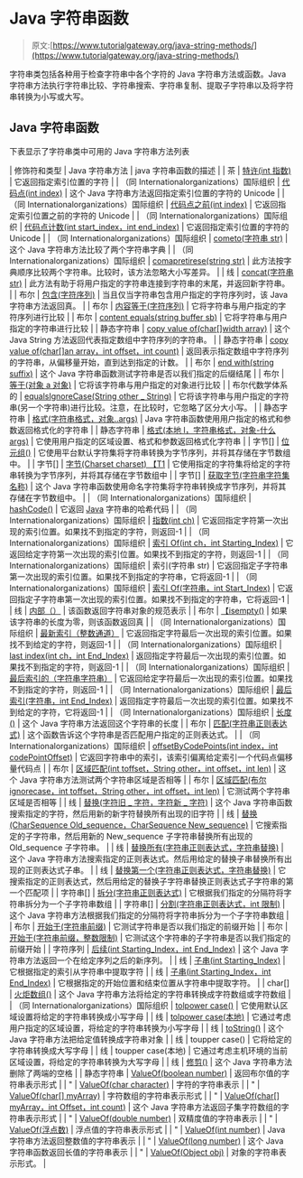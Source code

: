 # Java 字符串函数

> 原文:[https://www.tutorialgateway.org/java-string-methods/](https://www.tutorialgateway.org/java-string-methods/)

字符串类包括各种用于检查字符串中各个字符的 Java 字符串方法或函数。Java 字符串方法执行字符串比较、字符串搜索、字符串复制、提取子字符串以及将字符串转换为小写或大写。

## Java 字符串函数

下表显示了字符串类中可用的 Java 字符串方法列表

| 修饰符和类型 | Java 字符串方法 | java 字符串函数的描述 |
| 茶 | [特许(int 指数)](https://www.tutorialgateway.org/java-charat-method/) | 它返回指定索引位置的字符 |
| （同 Internationalorganizations）国际组织 | [代码点(int index)](https://www.tutorialgateway.org/java-codepointat-method/) | 这个 Java 字符串方法返回指定索引位置的字符的 Unicode |
| （同 Internationalorganizations）国际组织 | [代码点之前(int index)](https://www.tutorialgateway.org/java-codepointbefore/) | 它返回指定索引位置之前的字符的 Unicode |
| （同 Internationalorganizations）国际组织 | [代码点计数(int start_index，int end_index)](https://www.tutorialgateway.org/java-codepointcount-method/) | 它返回指定索引位置的字符的 Unicode |
| （同 Internationalorganizations）国际组织 | [cometo(字符串 str)](https://www.tutorialgateway.org/java-string-compareto/) | 这个 Java 字符串方法比较了两个字符串字典 |
| （同 Internationalorganizations）国际组织 | [comapretirese(string str)](https://www.tutorialgateway.org/java-comparetoignorecase/) | 此方法按字典顺序比较两个字符串。比较时，该方法忽略大小写差异。 |
| 线 | [concat(字符串 str)](https://www.tutorialgateway.org/java-string-concat-method/) | 此方法有助于将用户指定的字符串连接到字符串的末尾，并返回新字符串。 |
| 布尔 | [包含(字符序列)](https://www.tutorialgateway.org/java-string-contains-method/) | 当且仅当字符串包含用户指定的字符序列时，该 Java 字符串方法返回真。 |
| 布尔 | [内容等于(字符序列)](https://www.tutorialgateway.org/java-contentequals-method/) | 它将字符串与用户指定的字符序列进行比较 |
| 布尔 | [content equals(string buffer sb)](https://www.tutorialgateway.org/java-contentequals-method/) | 它将字符串与用户指定的字符串进行比较 |
| 静态字符串 | [copy value of(char[]width array)](https://www.tutorialgateway.org/java-copyvalueof-method/) | 这个 Java String 方法返回代表指定数组中字符序列的字符串。 |
| 静态字符串 | [copy value of(char[]an array，int offset，int count)](https://www.tutorialgateway.org/java-copyvalueof-method/) | 返回表示指定数组中字符序列的字符串，从偏移量开始，直到达到指定的计数。 |
| 布尔 | [end with(string suffix)](https://www.tutorialgateway.org/java-endswith-method/) | 这个 Java 字符串函数测试字符串是否以我们指定的后缀结尾 |
| 布尔 | [等于(对象 a 对象)](https://www.tutorialgateway.org/java-equals-method/) | 它将该字符串与用户指定的对象进行比较 |
| 布尔代数学体系的 | [equalsIgnoreCase(String other _ String)](https://www.tutorialgateway.org/java-string-equalsignorecase-method/) | 它将该字符串与用户指定的字符串(另一个字符串)进行比较。注意，在比较时，它忽略了区分大小写。 |
| 静态字符串 | [格式(字符串格式，对象..args)](https://www.tutorialgateway.org/java-string-format-method/) | Java 字符串函数使用用户指定的格式和参数返回格式化的字符串 |
| 静态字符串 | [格式(本地 l，字符串格式，对象-什么 args)](https://www.tutorialgateway.org/java-string-format-method/) | 它使用用户指定的区域设置、格式和参数返回格式化字符串 |
| 字节[] | [位元组()](https://www.tutorialgateway.org/java-string-getbytes-method/) | 它使用平台默认字符集将字符串转换为字节序列，并将其存储在字节数组中。 |
| 字节[] | [字节(Charset charset) 【T1](https://www.tutorialgateway.org/java-string-getbytes-method/) | 它使用指定的字符集将给定的字符串转换为字节序列，并将其存储在字节数组中 |
| 字节[] | [获取字节(字符串字符集名称)](https://www.tutorialgateway.org/java-string-getbytes-method/) | 这个 Java 字符串函数使用命名字符集将字符串转换成字节序列，并将其存储在字节数组中。 |
| （同 Internationalorganizations）国际组织 | [hashCode()](https://www.tutorialgateway.org/find-string-hashcode-in-java/) | 它返回 [Java](https://www.tutorialgateway.org/java-tutorial/) 字符串的哈希代码 |
| （同 Internationalorganizations）国际组织 | [指数(int ch)](https://www.tutorialgateway.org/java-indexof-method/) | 它返回指定字符第一次出现的索引位置。如果找不到指定的字符，则返回-1 |
| （同 Internationalorganizations）国际组织 | [索引 Of(int ch，int Starting_Index)](https://www.tutorialgateway.org/java-indexof-method/) | 它返回给定字符第一次出现的索引位置。如果找不到指定的字符，则返回-1 |
| （同 Internationalorganizations）国际组织 | 索引(字符串 str) | 它返回指定子字符串第一次出现的索引位置。如果找不到指定的字符串，它将返回-1 |
| （同 Internationalorganizations）国际组织 | [索引 Of(字符串，int Start_Index)](https://www.tutorialgateway.org/java-indexof-method/) | 它返回指定子字符串第一次出现的索引位置。如果找不到指定的字符串，它将返回-1 |
| 线 | [内部（）](https://www.tutorialgateway.org/java-string-intern-method/) | 该函数返回字符串对象的规范表示 |
| 布尔 | [【isempty()](https://www.tutorialgateway.org/java-string-isempty-method/) | 如果该字符串的长度为零，则该函数返回真 |
| （同 Internationalorganizations）国际组织 | [最新索引（整数通道）](https://www.tutorialgateway.org/java-lastindexof-method/) | 它返回指定字符最后一次出现的索引位置。如果找不到给定的字符，则返回-1 |
| （同 Internationalorganizations）国际组织 | [last index(int ch，int End_Index)](https://www.tutorialgateway.org/java-lastindexof-method/) | 返回指定字符最后一次出现的索引位置。如果找不到指定的字符，则返回-1 |
| （同 Internationalorganizations）国际组织 | [最后索引的（字符串字符串）](https://www.tutorialgateway.org/java-lastindexof-method/) | 它返回给定字符最后一次出现的索引位置。如果找不到指定的字符，则返回-1 |
| （同 Internationalorganizations）国际组织 | [最后索引(字符串，int End_Index)](https://www.tutorialgateway.org/java-lastindexof-method/) | 返回指定字符最后一次出现的索引位置。如果找不到给定的字符，它将返回-1 |
| （同 Internationalorganizations）国际组织 | [长度()](https://www.tutorialgateway.org/java-string-length-method/) | 这个 Java 字符串方法返回这个字符串的长度 |
| 布尔 | [匹配(字符串正则表达式)](https://www.tutorialgateway.org/java-string-matches-method/) | 这个函数告诉这个字符串是否匹配用户指定的正则表达式。 |
| （同 Internationalorganizations）国际组织 | [offsetByCodePoints(int index，int codePointOffset)](https://www.tutorialgateway.org/java-offsetbycodepoints-method/) | 它返回字符串中的索引，该索引偏离给定索引一个代码点偏移量代码点 |
| 布尔 | [区域匹配(int toffset，String other，int offset，int len)](https://www.tutorialgateway.org/java-regionmatches-method/) | 这个 Java 字符串方法测试两个字符串区域是否相等 |
| 布尔 | [区域匹配(布尔 ignorecase，int toffset，String other，int offset，int len)](https://www.tutorialgateway.org/java-regionmatches-method/) | 它测试两个字符串区域是否相等 |
| 线 | [替换(字符旧 _ 字符，字符新 _ 字符)](https://www.tutorialgateway.org/java-string-replace-function/) | 这个 Java 字符串函数搜索指定的字符，然后用新的新字符替换所有出现的旧字符 |
| 线 | [替换(CharSequence Old_sequence，CharSequence New_sequence)](https://www.tutorialgateway.org/java-string-replace-function/) | 它搜索指定的子字符串，然后用新的 New_sequence 子字符串替换所有出现的 Old_sequence 子字符串。 |
| 线 | [替换所有(字符串正则表达式，字符串替换)](https://www.tutorialgateway.org/java-string-replaceall-method/) | 这个 Java 字符串方法搜索指定的正则表达式。然后用给定的替换子串替换所有出现的正则表达式子串。 |
| 线 | [替换第一个(字符串正则表达式，字符串替换)](https://www.tutorialgateway.org/java-string-replacefirst-method/) | 它搜索指定的正则表达式，然后用给定的替换子字符串替换正则表达式子字符串的第一个匹配项 |
| 字符串[] | [拆分(字符串正则表达式)](https://www.tutorialgateway.org/java-string-split-method/) | 它根据我们指定的分隔符将字符串拆分为一个子字符串数组 |
| 字符串[] | [分割(字符串正则表达式，int 限制)](https://www.tutorialgateway.org/java-string-split-method/) | 这个 Java 字符串方法根据我们指定的分隔符将字符串拆分为一个子字符串数组 |
| 布尔 | [开始于(字符串前缀)](https://www.tutorialgateway.org/java-startswith-method/) | 它测试字符串是否以我们指定的前缀开始 |
| 布尔 | [开始于(字符串前缀，整数限制)](https://www.tutorialgateway.org/java-startswith-method/) | 它测试这个字符串的子字符串是否以我们指定的前缀开始 |
| 字符序列 | [后续(int Starting_Index，int End_Index)](https://www.tutorialgateway.org/string-subsequence-in-java/) | 这个 Java 字符串方法返回一个在给定序列之后的新序列。 |
| 线 | [子串(int Starting_Index)](https://www.tutorialgateway.org/java-substring-method/) | 它根据指定的索引从字符串中提取字符 |
| 线 | [子串(int Starting_Index，int End_Index)](https://www.tutorialgateway.org/java-substring-method/) | 它根据指定的开始位置和结束位置从字符串中提取字符。 |
| char[] | [火炬数组()](https://www.tutorialgateway.org/java-tochararray-method/) | 这个 Java 字符串方法将给定的字符串转换成字符数组或字符数组 |
| （同 Internationalorganizations）国际组织 | [tolpower case()](https://www.tutorialgateway.org/java-tolowercase-method/) | 它使用默认区域设置将给定的字符串转换成小写字母 |
| 线 | [tolpower case(本地)](https://www.tutorialgateway.org/java-tolowercase-method/) | 它通过考虑用户指定的区域设置，将给定的字符串转换为小写字母 |
| 线 | [toString()](https://www.tutorialgateway.org/java-string-tostring-method/) | 这个 Java 字符串方法把给定值转换成字符串对象 |
| 线 | toupper case() | 它将给定的字符串转换成大写字母 |
| 线 | toupper case(本地) | 它通过考虑主机环境的当前区域设置，将给定的字符串转换为大写字母 |
| 线 | [修剪()](https://www.tutorialgateway.org/java-trim-method/) | 这个 Java 字符串方法删除了两端的空格 |
| 静态字符串 | [ValueOf(boolean number)](https://www.tutorialgateway.org/java-string-valueof-method/) | 返回布尔值的字符串表示形式 |
| " | [ValueOf(char character)](https://www.tutorialgateway.org/java-string-valueof-method/) | 字符的字符串表示 |
| " | [ValueOf(char[] myArray)](https://www.tutorialgateway.org/java-string-valueof-method/) | 字符数组的字符串表示形式 |
| " | [ValueOf(char[] myArray，int Offset，int count)](https://www.tutorialgateway.org/java-string-valueof-method/) | 这个 Java 字符串方法返回子集字符数组的字符串表示形式 |
| " | [ValueOf(double number)](https://www.tutorialgateway.org/java-string-valueof-method/) | 双精度值的字符串表示 |
| " | [ValueOf(浮点数)](https://www.tutorialgateway.org/java-string-valueof-method/) | 浮点值的字符串表示形式 |
| " | [ValueOf(int number)](https://www.tutorialgateway.org/java-string-valueof-method/) | Java 字符串方法返回整数值的字符串表示 |
| " | [ValueOf(long number)](https://www.tutorialgateway.org/java-string-valueof-method/) | 这个 Java 字符串函数返回长值的字符串表示 |
| " | [ValueOf(Object obj)](https://www.tutorialgateway.org/java-string-valueof-method/) | 对象的字符串表示形式。 |